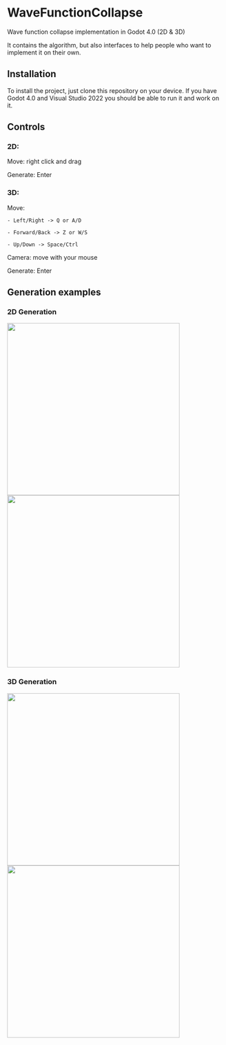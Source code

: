 # WaveFunctionCollapse
Wave function collapse implementation in Godot 4.0 (2D & 3D)

It contains the algorithm, but also interfaces to help people who want to implement it on their own.

## Installation
To install the project, just clone this repository on your device. If you have Godot 4.0 and Visual Studio 2022 you should be able to run it and work on it.

## Controls
### 2D:

Move: right click and drag

Generate: Enter

### 3D:

Move: 

	- Left/Right -> Q or A/D
	
	- Forward/Back -> Z or W/S
	
	- Up/Down -> Space/Ctrl

Camera: move with your mouse

Generate: Enter

## Generation examples
### 2D Generation
<img src="https://user-images.githubusercontent.com/109028693/232290148-a8e6f6fd-7acb-4a99-949c-fd24051d03f7.gif" width="400"/> <img src="https://user-images.githubusercontent.com/109028693/232290211-fa6af65f-97e2-4ce2-af15-8f58e1cc6d12.gif" width="400"/>

### 3D Generation

<img src="https://user-images.githubusercontent.com/109028693/232290296-5899f406-b213-4cc3-bc81-eecd158ee4f9.gif" width="400"/> <img src="https://user-images.githubusercontent.com/109028693/232290327-55279231-7eb5-42a1-a733-62bb88f297c5.gif" width="400"/>
